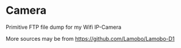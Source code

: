 # Camera
Primitive FTP file dump for my Wifi IP-Camera

More sources may be from
https://github.com/Lamobo/Lamobo-D1
